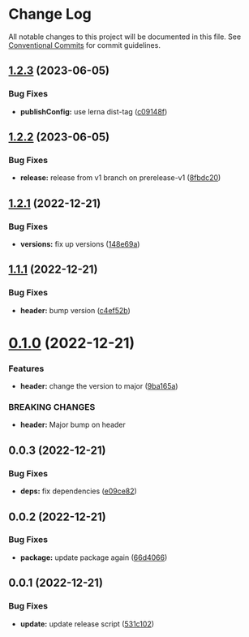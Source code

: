 # Change Log

All notable changes to this project will be documented in this file.
See [Conventional Commits](https://conventionalcommits.org) for commit guidelines.

## [1.2.3](https://github.com/patternfly-labs/pf-react-release-playground/compare/@patternfly-labs/header@1.2.2...@patternfly-labs/header@1.2.3) (2023-06-05)


### Bug Fixes

* **publishConfig:** use lerna dist-tag ([c09148f](https://github.com/patternfly-labs/pf-react-release-playground/commit/c09148fb2f5b48f7a1bd272c7f42aedf957ece8a))





## [1.2.2](https://github.com/patternfly-labs/pf-react-release-playground/compare/@patternfly-labs/header@1.2.1...@patternfly-labs/header@1.2.2) (2023-06-05)


### Bug Fixes

* **release:** release from v1 branch on prerelease-v1 ([8fbdc20](https://github.com/patternfly-labs/pf-react-release-playground/commit/8fbdc20718e0617f8db99eace12673769e36e268))





## [1.2.1](https://github.com/patternfly-labs/pf-react-release-playground/compare/@patternfly-labs/header@1.1.1...@patternfly-labs/header@1.2.1) (2022-12-21)


### Bug Fixes

* **versions:** fix up versions ([148e69a](https://github.com/patternfly-labs/pf-react-release-playground/commit/148e69ab7cb93f75f6f94e1319aa120d0aada05d))





## [1.1.1](https://github.com/patternfly-labs/pf-react-release-playground/compare/@patternfly-labs/header@0.1.0...@patternfly-labs/header@1.1.1) (2022-12-21)


### Bug Fixes

* **header:** bump version ([c4ef52b](https://github.com/patternfly-labs/pf-react-release-playground/commit/c4ef52bbdab1a76f6f0544848e6bb9606fef9c47))





# [0.1.0](https://github.com/patternfly-labs/pf-react-release-playground/compare/@patternfly-labs/header@0.0.3...@patternfly-labs/header@0.1.0) (2022-12-21)


### Features

* **header:** change the version to major ([9ba165a](https://github.com/patternfly-labs/pf-react-release-playground/commit/9ba165a5b1bf5e12ee0582863254b93a7f8cc738))


### BREAKING CHANGES

* **header:** Major bump on header





## 0.0.3 (2022-12-21)


### Bug Fixes

* **deps:** fix dependencies ([e09ce82](https://github.com/patternfly-labs/pf-react-release-playground/commit/e09ce8228ebe2249ffc914b76139b08c4a3299c0))





## 0.0.2 (2022-12-21)

### Bug Fixes

- **package:** update package again ([66d4066](https://github.com/patternfly-labs/pf-react-release-playground/commit/66d406647adad6b937c28c27a6cad6a4def43bd5))

## 0.0.1 (2022-12-21)

### Bug Fixes

- **update:** update release script ([531c102](https://github.com/patternfly-labs/pf-react-release-playground/commit/531c10274582145dd724ac31ca292391c691fc8d))
